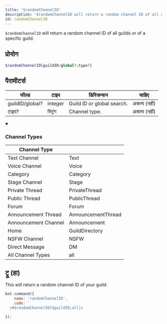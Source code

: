 ```yaml
---
title: '$randomChannelID'
description: '$randomChannelID will return a random channel ID of all guilds or of a specific guild.'
id: randomChannelID
---
```


`$randomChannelID` will return a random channel ID of all guilds or of a specific guild.

## प्रोयोग

```php
$randomChannelID[guildID/global?;type?]
```

## पैरामीटर्स

| फील्ड           | टाइप     | डिस्क्रिप्शन               |    चाहिए     |
| --------------- | -------- | -------------------------- |:------------:|
| guildID/global? | integer  | Guild ID or global search. | असत्य (नहीं) |
| टाइप?           | स्ट्रिंग | Channel type.              | असत्य (नहीं) |

<details open>
  <summary><h3> Channel Types </h3></summary>

| Channel Type         |                    |
| -------------------- | ------------------ |
| Text Channel         | Text               |
| Voice Channel        | Voice              |
| Category             | Category           |
| Stage Channel        | Stage              |
| Private Thread       | PrivateThread      |
| Public Thread        | PublicThread       |
| Forum                | Forum              |
| Announcement Thread  | AnnouncementThread |
| Announcement Channel | Announcement       |
| Home                 | GuildDirectory     |
| NSFW Channel         | NSFW               |
| Direct Message       | DM                 |
| All Channel Types    | all                |

</details>

## ट्रू (हा)

This will return a random channel ID of your guild:

```javascript
bot.command({
    name: 'randomChannelID',
    code: `
  <#$randomChannelID[$guildID;all]>
  `
});
```
